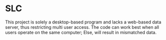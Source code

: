 # SLC
This project is solely a desktop-based program and lacks a web-based data server, thus restricting multi user access.
The code can work best when all users operate on the same computer; Else, will result in mismatched data. 
